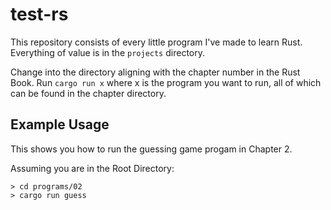 # test-rs
This repository consists of every little program I've made to learn Rust.
Everything of value is in the ``projects`` directory.

Change into the directory aligning with the chapter number in the Rust Book.
Run ``cargo run x`` where x is the program you want to run, all of which can be found in the chapter directory.

## Example Usage
This shows you how to run the guessing game progam in Chapter 2.

Assuming you are in the Root Directory:
```pwsh
> cd programs/02
> cargo run guess
```